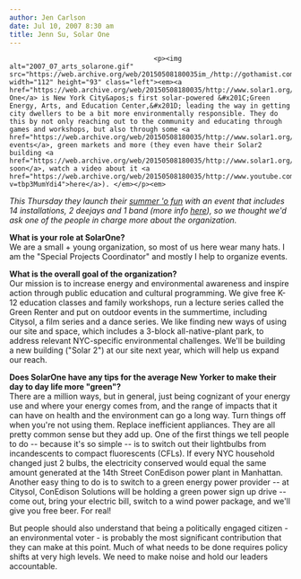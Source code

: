 ```yaml
---
author: Jen Carlson
date: Jul 10, 2007 8:30 am
title: Jenn Su, Solar One
---
```


	
										<p><img alt="2007_07_arts_solarone.gif" src="https://web.archive.org/web/20150508180035im_/http://gothamist.com/attachments/arts_jen/2007_07_arts_solarone.gif" width="112" height="93" class="left"><em><a href="https://web.archive.org/web/20150508180035/http://www.solar1.org/">Solar One</a> is New York City&apos;s first solar-powered &#x201C;Green Energy, Arts, and Education Center,&#x201D; leading the way in getting city dwellers to be a bit more environmentally responsible. They do this by not only reaching out to the community and educating through games and workshops, but also through some <a href="https://web.archive.org/web/20150508180035/http://www.solar1.org/about/events/index.html">great events</a>, green markets and more (they even have their Solar2 building <a href="https://web.archive.org/web/20150508180035/http://www.solar1.org/solar2/index.html">coming soon</a>, watch a video about it <a href="https://web.archive.org/web/20150508180035/http://www.youtube.com/watch?v=tbp3MumYdi4">here</a>). </em></p><em>

</em><p><em>This Thursday they launch their <a href="https://web.archive.org/web/20150508180035/http://www.solar1.org/education/citysol/">summer &apos;o fun</a> with an event that includes 14 installations, 2 deejays and 1 band (more info <a href="https://web.archive.org/web/20150508180035/http://www.solar1.org/about/events/index.html">here</a>), so we thought we&apos;d ask one of the people in charge more about the organization.</em></p>

<p><strong>What is your role at SolarOne?</strong><br>
We are a small + young organization, so most of us here wear many hats. I am the &quot;Special Projects Coordinator&quot; and mostly I help to organize events.</p>

<p><strong>What is the overall goal of the organization?</strong><br>
Our mission is to increase energy and environmental awareness and inspire action through public education and cultural programming.  We give free K-12 education classes and family workshops, run a lecture series called the Green Renter and put on outdoor events in the summertime, including Citysol, a film series and a dance series.  We like finding new ways of using our site and space, which includes a 3-block all-native-plant park, to address relevant NYC-specific environmental challenges.  We&apos;ll be building a new building (&quot;Solar 2&quot;) at our site next year, which will help us expand our reach.</p>

<p><strong>Does SolarOne have any tips for the average New Yorker to make their day to day life more &quot;green&quot;?</strong><br>
There are a million ways, but in general, just being cognizant of your energy use and where your energy comes from, and the range of impacts that it can have on health and the environment can go a long way. Turn things off when you&apos;re not using them. Replace inefficient appliances. They are all pretty common sense but they add up. One of the first things we tell people to do -- because it&apos;s so simple -- is to switch out their lightbulbs from incandescents to compact fluorescents (CFLs).  If every NYC household changed just 2 bulbs, the electricity conserved would equal the same amount generated at the 14th Street ConEdison power plant in Manhattan.  Another easy thing to do is to switch to a green energy power provider -- at Citysol, ConEdison Solutions will be holding a green power sign up drive -- come out, bring your electric bill, switch to a wind power package, and we&apos;ll give you free beer.  For real!</p>

<p>But people should also understand that being a politically engaged citizen - an environmental voter - is probably the most significant contribution that they can make at this point. Much of what needs to be done requires policy shifts at very high levels. We need to make noise and hold our leaders accountable.</p>					
										
									
				